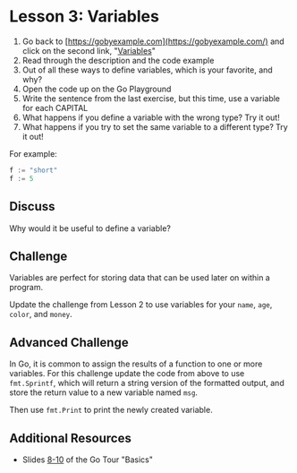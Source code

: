 # Lesson 3: Variables

1. Go back to [https://gobyexample.com](https://gobyexample.com/) and click on the second link, "[Variables](https://gobyexample.com/variables)"
2. Read through the description and the code example
3. Out of all these ways to define variables, which is your favorite, and why?
4. Open the code up on the Go Playground
5. Write the sentence from the last exercise, but this time, use a variable for each CAPITAL
6. What happens if you define a variable with the wrong type? Try it out!
7. What happens if you try to set the same variable to a different type? Try it out!

For example:

```go
f := "short"
f := 5
```

## Discuss

Why would it be useful to define a variable?

## Challenge
Variables are perfect for storing data that can be used later on within a program.

Update the challenge from Lesson 2 to use variables for your `name`, `age`, `color`, and `money`.

## Advanced Challenge
In Go, it is common to assign the results of a function to one or more variables. For this challenge update the code from above to use `fmt.Sprintf`, which will return a string version of the formatted output, and store the return value to a new variable named `msg`.

Then use `fmt.Print` to print the newly created variable.

## Additional Resources

* Slides [8-10](https://tour.golang.org/basics/8) of the Go Tour "Basics"
